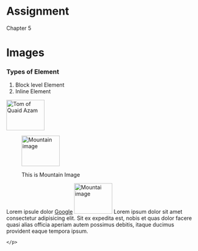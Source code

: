 # Assignment
Chapter 5
<!DOCTYPE html>
<html lang="en">

<head>
    <meta charset="UTF-8">
    <meta name="viewport" content="width=device-width, initial-scale=1.0">
    <title>Document</title>
</head>

<body>
    <h1>Images</h1>
    <h3>Types of Element</h3>
    <ol>
        <li>Block level Element</li>
        <li>Inline Element</li>
    </ol>
    <img src="https://images.app.goo.gl/dvFCmq8Ar2wGGkJm8" alt="Tom of Quaid Azam" height="80px" width="100px" />
    <figure>
        <img src="./download.jpg" alt="Mountain image" height="80" width="100" />
        <p>This is Mountain Image</p>
    </figure>
    <p>Lorem ipsule dolor
        <a href="https://google.com">Google</a>
        <img src="./download.jpg" alt="Mountai image" height="80" width="100" /> Lorem ipsum dolor sit amet consectetur
        adipisicing elit. Sit ex expedita est, nobis et quas dolor facere quasi alias officia aperiam autem possimus
        debitis, itaque ducimus provident eaque tempora ipsum.

    </p>

</body>

</html>
